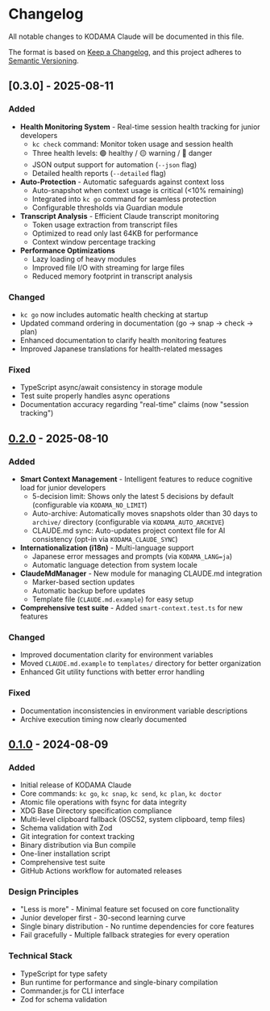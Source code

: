 # Changelog

All notable changes to KODAMA Claude will be documented in this file.

The format is based on [Keep a Changelog](https://keepachangelog.com/en/1.0.0/),
and this project adheres to [Semantic Versioning](https://semver.org/spec/v2.0.0.html).

## [0.3.0] - 2025-08-11

### Added
- **Health Monitoring System** - Real-time session health tracking for junior developers
  - `kc check` command: Monitor token usage and session health
  - Three health levels: 🟢 healthy / 🟡 warning / 🔴 danger
  - JSON output support for automation (`--json` flag)
  - Detailed health reports (`--detailed` flag)
- **Auto-Protection** - Automatic safeguards against context loss
  - Auto-snapshot when context usage is critical (<10% remaining)
  - Integrated into `kc go` command for seamless protection
  - Configurable thresholds via Guardian module
- **Transcript Analysis** - Efficient Claude transcript monitoring
  - Token usage extraction from transcript files
  - Optimized to read only last 64KB for performance
  - Context window percentage tracking
- **Performance Optimizations**
  - Lazy loading of heavy modules
  - Improved file I/O with streaming for large files
  - Reduced memory footprint in transcript analysis

### Changed
- `kc go` now includes automatic health checking at startup
- Updated command ordering in documentation (go → snap → check → plan)
- Enhanced documentation to clarify health monitoring features
- Improved Japanese translations for health-related messages

### Fixed
- TypeScript async/await consistency in storage module
- Test suite properly handles async operations
- Documentation accuracy regarding "real-time" claims (now "session tracking")

## [0.2.0] - 2025-08-10

### Added
- **Smart Context Management** - Intelligent features to reduce cognitive load for junior developers
  - 5-decision limit: Shows only the latest 5 decisions by default (configurable via `KODAMA_NO_LIMIT`)
  - Auto-archive: Automatically moves snapshots older than 30 days to `archive/` directory (configurable via `KODAMA_AUTO_ARCHIVE`)
  - CLAUDE.md sync: Auto-updates project context file for AI consistency (opt-in via `KODAMA_CLAUDE_SYNC`)
- **Internationalization (i18n)** - Multi-language support
  - Japanese error messages and prompts (via `KODAMA_LANG=ja`)
  - Automatic language detection from system locale
- **ClaudeMdManager** - New module for managing CLAUDE.md integration
  - Marker-based section updates
  - Automatic backup before updates
  - Template file (`CLAUDE.md.example`) for easy setup
- **Comprehensive test suite** - Added `smart-context.test.ts` for new features

### Changed
- Improved documentation clarity for environment variables
- Moved `CLAUDE.md.example` to `templates/` directory for better organization
- Enhanced Git utility functions with better error handling

### Fixed
- Documentation inconsistencies in environment variable descriptions
- Archive execution timing now clearly documented

## [0.1.0] - 2024-08-09

### Added
- Initial release of KODAMA Claude
- Core commands: `kc go`, `kc snap`, `kc send`, `kc plan`, `kc doctor`
- Atomic file operations with fsync for data integrity
- XDG Base Directory specification compliance
- Multi-level clipboard fallback (OSC52, system clipboard, temp files)
- Schema validation with Zod
- Git integration for context tracking
- Binary distribution via Bun compile
- One-liner installation script
- Comprehensive test suite
- GitHub Actions workflow for automated releases

### Design Principles
- "Less is more" - Minimal feature set focused on core functionality
- Junior developer first - 30-second learning curve
- Single binary distribution - No runtime dependencies for core features
- Fail gracefully - Multiple fallback strategies for every operation

### Technical Stack
- TypeScript for type safety
- Bun runtime for performance and single-binary compilation
- Commander.js for CLI interface
- Zod for schema validation

[0.2.0]: https://github.com/tsutomu-n/kodama-claude/releases/tag/v0.2.0
[0.1.0]: https://github.com/tsutomu-n/kodama-claude/releases/tag/v0.1.0